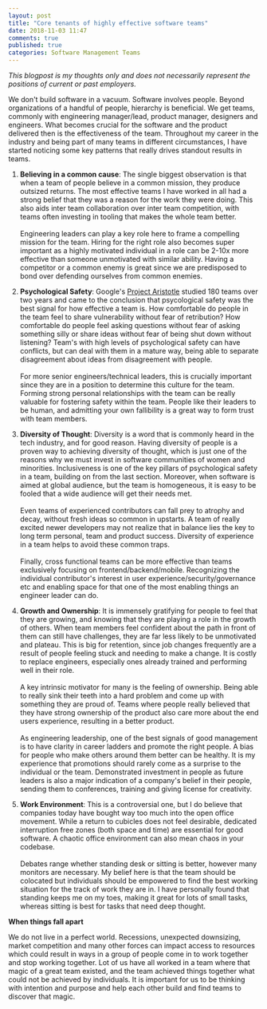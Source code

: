 ```yaml
---
layout: post
title: "Core tenants of highly effective software teams"
date: 2018-11-03 11:47
comments: true
published: true
categories: Software Management Teams
---
```


*This blogpost is my thoughts only and does not necessarily represent the positions of current or past employers.*

We don't build software in a vacuum. Software involves people. Beyond organizations of a handful of people, hierarchy is beneficial. We get teams, commonly with engineering manager/lead, product manager, designers and engineers. What becomes crucial for the software and the product delivered then is the effectiveness of the team. Throughout my career in the industry and being part of many teams in different circumstances, I have started noticing some key patterns that really drives standout results in teams.

1. **Believing in a common cause**: The single biggest observation is that when a team of people believe in a common mission, they produce outsized returns. The most effective teams I have worked in all had a strong belief that they was a reason for the work they were doing. This also aids inter team collaboration over inter team competition, with teams often investing in tooling that makes the whole team better.<br/><br/>Engineering leaders can play a key role here to frame a compelling mission for the team. Hiring for the right role also becomes super important as a highly motivated individual in a role can be 2-10x more effective than someone unmotivated with similar ability. Having a competitor or a common enemy is great since we are predisposed to bond over defending ourselves from common enemies.


2. **Psychological Safety**: Google's [Project Aristotle](https://www.nytimes.com/2016/02/28/magazine/what-google-learned-from-its-quest-to-build-the-perfect-team.html?_r=0) studied 180 teams over two years and came to the conclusion that psycological safety was the best signal for how effective a team is. How comfortable do people in the team feel to share vulnerability without fear of retribution? How comfortable do people feel asking questions without fear of asking something silly or share ideas without fear of being shut down without listening? Team's with high levels of psychological safety can have conflicts, but can deal with them in a mature way, being able to separate disagreement about ideas from disagreement with people.<br/><br/>For more senior engineers/technical leaders, this is crucially important since they are in a position to determine this culture for the team. Forming strong personal relationships with the team can be really valuable for fostering safety within the team. People like their leaders to be human, and admitting your own fallibility is a great way to form trust with team members.

3. **Diversity of Thought**: Diversity is a word that is commonly heard in the tech industry, and for good reason. Having diversity of people is a proven way to achieving diversity of thought, which is just one of the reasons why we must invest in software communities of women and minorities. Inclusiveness is one of the key pillars of psychological safety in a team, building on from the last section. Moreover, when software is aimed at global audience, but the team is homogeneous, it is easy to be fooled that a wide audience will get their needs met.<br/><br/>Even teams of experienced contributors can fall prey to atrophy and decay, without fresh ideas so common in upstarts. A team of really excited newer developers may not realize that in balance lies the key to long term personal, team and product success. Diversity of experience in a team helps to avoid these common traps.<br/><br/>Finally, cross functional teams can be more effective than teams exclusively focusing on frontend/backend/mobile. Recognizing the individual contributor's interest in user experience/security/governance etc and enabling space for that one of the most enabling things an engineer leader can do.

4. **Growth and Ownership**: It is immensely gratifying for people to feel that they are growing, and knowing that they are playing a role in the growth of others. When team members feel confident about the path in front of them can still have challenges, they are far less likely to be unmotivated and plateau. This is big for retention, since job changes frequently are a result of people feeling stuck and needing to make a change. It is costly to replace engineers, especially ones already trained and performing well in their role.<br/><br/>A key intrinsic motivator for many is the feeling of ownership. Being able to really sink their teeth into a hard problem and come up with something they are proud of. Teams where people really believed that they have strong ownership of the product also care more about the end users experience, resulting in a better product.<br/><br/>As engineering leadership, one of the best signals of good management is to have clarity in career ladders and promote the right people. A bias for people who make others around them better can be healthy. It is my experience that promotions should rarely come as a surprise to the individual or the team. Demonstrated investment in people as future leaders is also a major indication of a company's belief in their people, sending them to conferences, training and giving license for creativity.

5. **Work Environment**: This is a controversial one, but I do believe that companies today have bought way too much into the open office movement. While a return to cubicles does not feel desirable, dedicated interruption free zones (both space and time) are essential for good software. A chaotic office environment can also mean chaos in your codebase.<br/><br/>Debates range whether standing desk or sitting is better, however many monitors are necessary. My belief here is that the team should be colocated but individuals should be empowered to find the best working situation for the track of work they are in. I have personally found that standing keeps me on my toes, making it great for lots of small tasks, whereas sitting is best for tasks that need deep thought.

**When things fall apart**

We do not live in a perfect world. Recessions, unexpected downsizing, market competition and many other forces can impact access to resources which could result in ways in a group of people come in to work together and stop working together. Lot of us have all worked in a team where that magic of a great team existed, and the team achieved things together what could not be achieved by individuals. It is important for us to be thinking with intention and purpose and help each other build and find teams to discover that magic.



